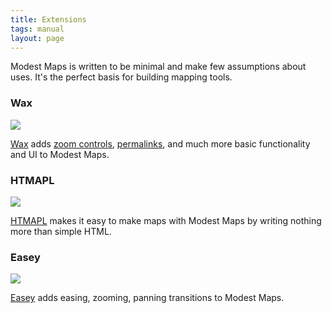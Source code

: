 ```yaml
---
title: Extensions
tags: manual
layout: page
---
```


Modest Maps is written to be minimal and make few assumptions
about uses. It's the perfect basis for building mapping tools.

### Wax
<div><a href='http://mapbox.com/wax'><img class='screenshot' src='images/examples/wax.png' /></a></div>


[Wax](http://mapbox.com/wax/) adds
[zoom controls](http://mapbox.com/wax/zoomer.html),
[permalinks](http://mapbox.com/wax/hash-mm.html#2.00/10.0/20.0),
and much more basic functionality and UI to Modest Maps.

### HTMAPL
<div><a href='http://prag.ma/code/htmapl/'><img class='screenshot' src='images/examples/htmapl.png' /></a></div>


[HTMAPL](http://prag.ma/code/htmapl/) makes it easy to make
maps with Modest Maps by writing
nothing more than simple HTML.

### Easey
<div><a href='http://mapbox.com/easey'>
<img class='screenshot' src='images/examples/easey.png' /></a></div>


[Easey](http://mapbox.com/easey/) adds easing, zooming, panning
transitions to Modest Maps.
